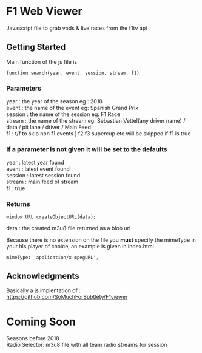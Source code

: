 # F1 Web Viewer
Javascript file to grab vods & live races from the f1tv api

## Getting Started
Main function of the js file is 
```
function search(year, event, session, stream, f1) 

```
### Parameters
year    : the year of the season eg : 2018 <br/>
event   : the name of the event eg: Spanish Grand Prix <br/>
session : the name of the session eg: F1 Race <br/>
stream  : the name of the stream eg: Sebastian Vettel(any driver name) / data / pit lane / driver / Main Feed <br/>
f1      : t/f to skip non f1 events | f2 f3 supercup etc will be skipped if f1 is true <br/>


### If a parameter is not given it will be set to the defaults 
year    : latest year found <br/>
event   : latest event found <br/>
session : latest session found <br/>
stream  : main feed of stream <br/>
f1      : true 


### Returns
```
window.URL.createObjectURL(data);
```
data : the created m3u8 file returned as a blob url <br/>

Because there is no extension on the file you **must** specify the mimeType in your hls player of choice, an example is given in index.html <br/>


```
mimeType: 'application/x-mpegURL',
```
## Acknowledgments
Basically a js implentation of : https://github.com/SoMuchForSubtlety/F1viewer




# Coming Soon
Seasons before 2018 <br/>
Radio Selector: m3u8 file with all team radio streams for session <br/>

